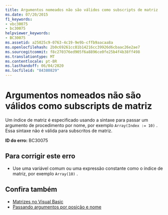 ```yaml
---
title: Argumentos nomeados não são válidos como subscripts de matriz
ms.date: 07/20/2015
f1_keywords:
- vbc30075
- bc30075
helpviewer_keywords:
- BC30075
ms.assetid: a25025c9-0763-4c19-9e9b-cffb9aacaa8a
ms.openlocfilehash: 2b0c69261cc81b14216cc39926d6cbaac26e2ae7
ms.sourcegitcommit: f8c270376ed905f6a8896ce0fe25b4f4b38ff498
ms.translationtype: MT
ms.contentlocale: pt-BR
ms.lasthandoff: 06/04/2020
ms.locfileid: "84380829"
---
```

# <a name="named-arguments-are-not-valid-as-array-subscripts"></a>Argumentos nomeados não são válidos como subscripts de matriz
Um índice de matriz é especificado usando a sintaxe para passar um argumento de procedimento por nome, por exemplo `Array(Index := 10)` . Essa sintaxe não é válida para subscritos de matriz.  
  
 **ID do erro:** BC30075  
  
## <a name="to-correct-this-error"></a>Para corrigir este erro  
  
- Use uma variável comum ou uma expressão constante como o índice de matriz, por exemplo `Array(10)` .  
  
## <a name="see-also"></a>Confira também

- [Matrizes no Visual Basic](../programming-guide/language-features/arrays/index.md)
- [Passando argumentos por posição e nome](../programming-guide/language-features/procedures/passing-arguments-by-position-and-by-name.md)
